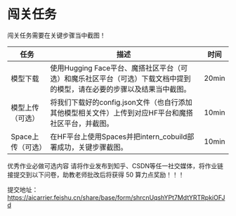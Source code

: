 # 闯关任务

闯关任务需要在关键步骤当中截图！

| 任务 | 描述 | 时间 |
| --- | --- | --- |
| 模型下载 | 使用Hugging Face平台、魔搭社区平台（可选）和魔乐社区平台（可选）下载文档中提到的模型，请在必要的步骤以及结果当中截图。 | 20min |
| 模型上传（可选） | 将我们下载好的config.json文件（也自行添加其他模型相关文件）上传到对应HF平台和魔搭社区平台，并截图。 | 10min |
| Space上传（可选） | 在HF平台上使用Spaces并把intern_cobuild部署成功，关键步骤截图。 | 10min |


优秀作业必做可选内容
请将作业发布到知乎、CSDN等任一社交媒体，将作业链接提交到以下问卷，助教老师批改后将获得 50 算力点奖励！！！

提交地址：https://aicarrier.feishu.cn/share/base/form/shrcnUqshYPt7MdtYRTRpkiOFJd
